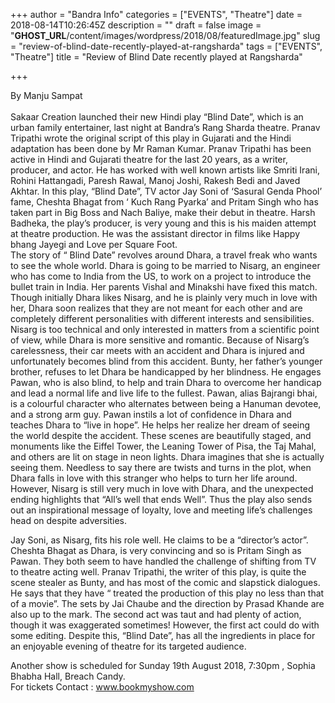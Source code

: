 +++
author = "Bandra Info"
categories = ["EVENTS", "Theatre"]
date = 2018-08-14T10:26:45Z
description = ""
draft = false
image = "__GHOST_URL__/content/images/wordpress/2018/08/featuredImage.jpg"
slug = "review-of-blind-date-recently-played-at-rangsharda"
tags = ["EVENTS", "Theatre"]
title = "Review of Blind Date recently played at Rangsharda"

+++


<p dir="auto">By Manju Sampat&nbsp;<br /><span><br />Sakaar Creation la</span><span>unched their new Hindi play “Blind Date”, which is an urban family entertainer, last night at Bandra’s Rang Sharda theatre. Pranav Tripathi wrote the original script of this play in Gujarati and the Hindi adaptation has been done by Mr Raman Kumar. Pranav Tripathi has been active in Hindi and Gujarati theatre for the last 20 years, as a writer, producer, and actor. He has worked with well known artists like Smriti Irani, Rohini Hattangadi, Paresh Rawal, Manoj Joshi, Rakesh Bedi and Javed Akhtar. In this play, “Blind Date”, TV actor Jay Soni of ‘Sasural Genda Phool’ fame, Cheshta Bhagat from ‘ Kuch Rang Pyarka’ and Pritam Singh who has taken part in Big Boss and Nach Baliye, make their debut in theatre. Harsh Badheka, the play’s producer, is very young and this is his maiden attempt at theatre production. He was the assistant director in films like Happy bhang Jayegi and Love per Square Foot.&nbsp;</span><br />The story of “ Blind Date” revolves around Dhara, a travel freak who wants to see the whole world. Dhara is going to be married to Nisarg, an engineer who has come to India from the US, to work on a project to introduce the bullet train in India. Her parents Vishal and Minakshi have fixed this match. Though initially Dhara likes Nisarg, and he is plainly very much in love with her, Dhara soon realizes that they are not meant for each other and are completely different personalities with different interests and sensibilities. Nisarg is too technical and only interested in matters from a scientific point of view, while Dhara is more sensitive and romantic. Because of Nisarg’s carelessness, their car meets with an accident and Dhara is injured and unfortunately becomes blind from this accident. Bunty, her father’s younger brother, refuses to let Dhara be handicapped by her blindness. He engages Pawan, who is also blind, to help and train Dhara to overcome her handicap and lead a normal life and live life to the fullest. Pawan, alias Bajrangi bhai, is a colourful character who alternates between being a Hanuman devotee, and a strong arm guy. Pawan instils a lot of confidence in Dhara and teaches Dhara to “live in hope”. He helps her realize her dream of seeing the world despite the accident. These scenes are beautifully staged, and monuments like the Eiffel Tower, the Leaning Tower of Pisa, the Taj Mahal, and others are lit on stage in neon lights. Dhara imagines that she is actually seeing them. Needless to say there are twists and turns in the plot, when Dhara falls in love with this stranger who helps to turn her life around. However, Nisarg is still very much in love with Dhara, and the unexpected ending highlights that “All’s well that ends Well”. Thus the play also sends out an inspirational message of loyalty, love and meeting life’s challenges head on despite adversities.&nbsp;</p>
<p dir="ltr">Jay Soni, as Nisarg, fits his role well. He claims to be a “director’s actor”. Cheshta Bhagat as Dhara, is very convincing and so is Pritam Singh as Pawan. They both seem to have handled the challenge of shifting from TV to theatre acting well. Pranav Tripathi, the writer of this play, is quite the scene stealer as Bunty, and has most of the comic and slapstick dialogues. He says that they have “ treated the production of this play no less than that of a movie”. The sets by Jai Chaube and the direction by Prasad Khande are also up to the mark. The second act was taut and had plenty of action, though it was exaggerated sometimes! However, the first act could do with some editing. Despite this, “Blind Date”, has all the ingredients in place for an enjoyable evening of theatre for its targeted audience.&nbsp;</p>
<p>Another show is scheduled for Sunday 19th August 2018, 7:30pm , Sophia Bhabha Hall, Breach Candy.&nbsp;<br />For tickets Contact :&nbsp;<a href="http://www.bookmyshow.com/">www.bookmyshow.com</a>&nbsp;</p>




